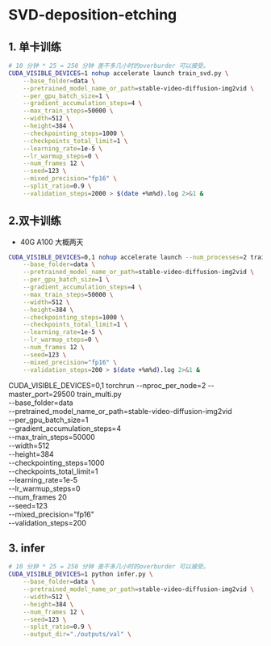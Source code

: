 # SVD-deposition-etching


## 1. 单卡训练
```bash
# 10 分钟 * 25 = 250 分钟 差不多几小时的overburder 可以接受。
CUDA_VISIBLE_DEVICES=1 nohup accelerate launch train_svd.py \
    --base_folder=data \
    --pretrained_model_name_or_path=stable-video-diffusion-img2vid \
    --per_gpu_batch_size=1 \
    --gradient_accumulation_steps=4 \
    --max_train_steps=50000 \
    --width=512 \
    --height=384 \
    --checkpointing_steps=1000 \
    --checkpoints_total_limit=1 \
    --learning_rate=1e-5 \
    --lr_warmup_steps=0 \
    --num_frames 12 \
    --seed=123 \
    --mixed_precision="fp16" \
    --split_ratio=0.9 \
    --validation_steps=2000 > $(date +%m%d).log 2>&1 &
```

## 2.双卡训练
- 40G A100 大概两天

```bash
CUDA_VISIBLE_DEVICES=0,1 nohup accelerate launch --num_processes=2 train_svd.py \
    --base_folder=data \
    --pretrained_model_name_or_path=stable-video-diffusion-img2vid \
    --per_gpu_batch_size=1 \
    --gradient_accumulation_steps=4 \
    --max_train_steps=50000 \
    --width=512 \
    --height=384 \
    --checkpointing_steps=1000 \
    --checkpoints_total_limit=1 \
    --learning_rate=1e-5 \
    --lr_warmup_steps=0 \
    --num_frames 12 \
    --seed=123 \
    --mixed_precision="fp16" \
    --validation_steps=200 > $(date +%m%d).log 2>&1 &
```


CUDA_VISIBLE_DEVICES=0,1 torchrun --nproc_per_node=2 --master_port=29500 train_multi.py \
    --base_folder=data \
    --pretrained_model_name_or_path=stable-video-diffusion-img2vid \
    --per_gpu_batch_size=1 \
    --gradient_accumulation_steps=4 \
    --max_train_steps=50000 \
    --width=512 \
    --height=384 \
    --checkpointing_steps=1000 \
    --checkpoints_total_limit=1 \
    --learning_rate=1e-5 \
    --lr_warmup_steps=0 \
    --num_frames 20 \
    --seed=123 \
    --mixed_precision="fp16" \
    --validation_steps=200


## 3. infer

```bash
# 10 分钟 * 25 = 250 分钟 差不多几小时的overburder 可以接受。
CUDA_VISIBLE_DEVICES=1 python infer.py \
    --base_folder=data \
    --pretrained_model_name_or_path=stable-video-diffusion-img2vid \
    --width=512 \
    --height=384 \
    --num_frames 12 \
    --seed=123 \
    --split_ratio=0.9 \
    --output_dir="./outputs/val" \
```
